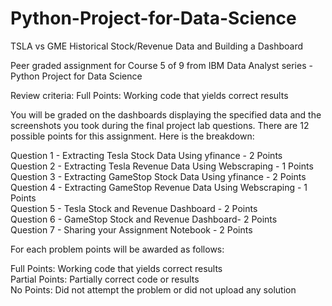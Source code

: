 # Python-Project-for-Data-Science
TSLA vs GME Historical Stock/Revenue Data and Building a Dashboard

Peer graded assignment for Course 5 of 9 from IBM Data Analyst series - Python Project for Data Science

Review criteria:
Full Points: Working code that yields correct results

You will be graded on the dashboards displaying the specified data and the screenshots you took during the final project lab questions. There are 12 possible points for this assignment. Here is the breakdown:

Question 1 - Extracting Tesla Stock Data Using yfinance - 2 Points<br>
Question 2 - Extracting Tesla Revenue Data Using Webscraping - 1 Points<br>
Question 3 - Extracting GameStop Stock Data Using yfinance - 2 Points<br>
Question 4 - Extracting GameStop Revenue Data Using Webscraping - 1 Points<br>
Question 5 - Tesla Stock and Revenue Dashboard - 2 Points<br>
Question 6 - GameStop Stock and Revenue Dashboard- 2 Points<br>
Question 7 - Sharing your Assignment Notebook - 2 Points<br>

For each problem points will be awarded as follows:

Full Points: Working code that yields correct results<br>
Partial Points: Partially correct code or results<br>
No Points: Did not attempt the problem or did not upload any solution<br>
